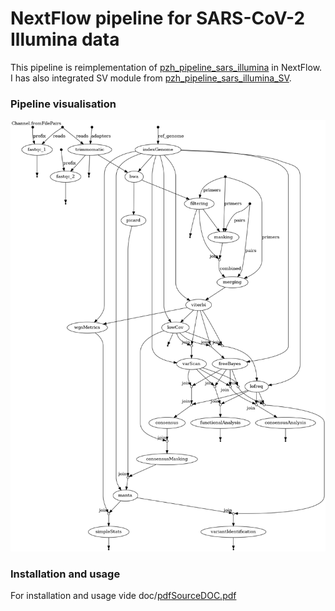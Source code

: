 NextFlow pipeline for SARS-CoV-2 Illumina data
==============================================

This pipeline is reimplementation of [pzh_pipeline_sars_illumina](https://github.com/michallaz/pzh_pipeline_sars_illumina) in NextFlow.
I has also integrated SV module from [pzh_pipeline_sars_illumina_SV](https://github.com/michallaz/pzh_pipeline_sars_illumina_SV).

### Pipeline visualisation

![flowchart](flowchart.png "overview of the pipeline")

### Installation and usage

For installation and usage vide doc/[pdfSourceDOC.pdf](doc%2FpdfSourceDOC.pdf)